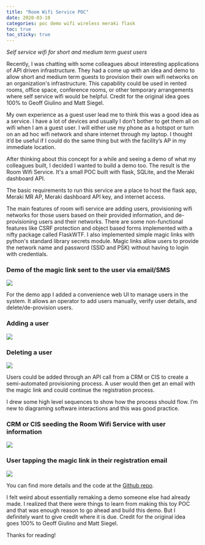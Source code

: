 ```yaml
---
title: "Room Wifi Service POC"
date: 2020-03-10
categories: poc demo wifi wireless meraki flask
toc: true
toc_sticky: true
---
```

_Self service wifi for short and medium term guest users_

Recently, I was chatting with some colleagues about interesting applications of API driven infrastructure. They had a come up with an idea and demo to allow short and medium term guests to provision their own wifi networks on an organization's infrastructure. This capability could be used in rented rooms, office space, conference rooms, or other temporary arrangements where self service wifi would be helpful. Credit for the original idea goes 100% to Geoff Giulino and Matt Siegel.

My own experience as a guest user lead me to think this was a good idea as a service. I have a lot of devices and usually I don't bother to get them all on wifi when I am a guest user. I will either use my phone as a hotspot or turn on an ad hoc wifi network and share internet through my laptop. I thought it’d be useful if I could do the same thing but with the facility’s AP in my immediate location.

After thinking about this concept for a while and seeing a demo of what my colleagues built, I decided I wanted to build a demo too. The result is the Room Wifi Service. It's a small POC built with flask, SQLite, and the Meraki dashboard API.

The basic requirements to run this service are a place to host the flask app, Meraki MR AP, Meraki dashboard API key, and internet access.

The main features of room wifi service are adding users, provisioning wifi networks for those users based on their provided information, and de-provisioning users and their networks. There are some non-functional features like CSRF protection and object based forms implemented with a nifty package called FlaskWTF. I also implemented simple magic links with python's standard library secrets module. Magic links allow users to provide the network name and password (SSID and PSK) without having to login with credentials.

### Demo of the magic link sent to the user via email/SMS
![](https://media.giphy.com/media/j2G0ASq7TgqTKlqpB8/giphy.gif)

For the demo app I added a convenience web UI to manage users in the system. It allows an operator to add users manually, verify user details, and delete/de-provision users.

### Adding a user

![](https://media.giphy.com/media/Pkjsl7dDRHaexqMNR1/giphy.gif)

### Deleting a user

![](https://media.giphy.com/media/VcvcsTlHBqfVi7Zz5m/giphy.gif)

Users could be added through an API call from a CRM or CIS to create a semi-automated provisioning process. A user would then get an email with the magic link and could continue the registration process.

I drew some high level sequences to show how the process should flow. I’m new to diagraming software interactions and this was good practice.

### CRM or CIS seeding the Room Wifi Service with user information
![](/assets/images/roomwifiservice-crm-cis-sequence.png)

### User tapping the magic link in their registration email
![](/assets/images/roomwifiservice-user-sequence.png)

You can find more details and the code at the [Github repo](https://github.com/CiscoSE/roomwifiservice).

I felt weird about essentially remaking a demo someone else had already made. I realized that there were things to learn from making this toy POC and that was enough reason to go ahead and build this demo. But I definitely want to give credit where it is due. Credit for the original idea goes 100% to Geoff Giulino and Matt Siegel.

Thanks for reading!